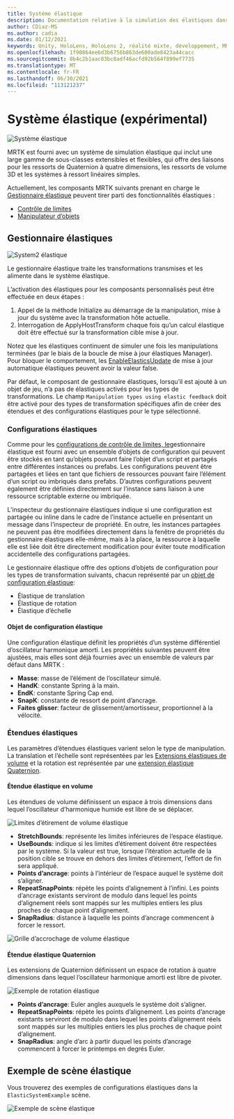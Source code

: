```yaml
---
title: Système élastique
description: Documentation relative à la simulation des élastiques dans MRTK
author: CDiaz-MS
ms.author: cadia
ms.date: 01/12/2021
keywords: Unity, HoloLens, HoloLens 2, réalité mixte, développement, MRTK, ElasticsSystem,
ms.openlocfilehash: 1f90864ee6d3b6756b863de600ade8423a44cacc
ms.sourcegitcommit: 8b4c2b1aac83bc8adf46acfd92b564f899ef7735
ms.translationtype: MT
ms.contentlocale: fr-FR
ms.lasthandoff: 06/30/2021
ms.locfileid: "113121237"
---
```

# <a name="elastic-system-experimental"></a>Système élastique (expérimental)

![Système élastique](../images/elastics/Elastics_Main1.gif)

MRTK est fourni avec un système de simulation élastique qui inclut une large gamme de sous-classes extensibles et flexibles, qui offre des liaisons pour les ressorts de Quaternion à quatre dimensions, les ressorts de volume 3D et les systèmes à ressort linéaires simples.

Actuellement, les composants MRTK suivants prenant en charge le [Gestionnaire élastique](xref:Microsoft.MixedReality.Toolkit.Experimental.Physics.ElasticsManager) peuvent tirer parti des fonctionnalités élastiques :

- [Contrôle de limites](../ux-building-blocks/bounds-control.md)
- [Manipulateur d’objets](../ux-building-blocks/object-manipulator.md)

## <a name="elastics-manager"></a>Gestionnaire élastiques

![System2 élastique](../images/elastics/Elastics_Main.gif)

Le gestionnaire élastique traite les transformations transmises et les alimente dans le système élastique.

L’activation des élastiques pour les composants personnalisés peut être effectuée en deux étapes :

1. Appel de la méthode Initialize au démarrage de la manipulation, mise à jour du système avec la transformation hôte actuelle.
1. Interrogation de ApplyHostTransform chaque fois qu’un calcul élastique doit être effectué sur la transformation cible mise à jour.

Notez que les élastiques continuent de simuler une fois les manipulations terminées (par le biais de la boucle de mise à jour élastiques Manager). Pour bloquer le comportement, les [EnableElasticsUpdate](xref:Microsoft.MixedReality.Toolkit.Experimental.Physics.ElasticsManager.EnableElasticsUpdate) de mise à jour automatique élastiques peuvent avoir la valeur false.

Par défaut, le composant de gestionnaire élastiques, lorsqu’il est ajouté à un objet de jeu, n’a pas de élastiques activés pour les types de transformations.
Le champ `Manipulation types using elastic feedback` doit être activé pour des types de transformation spécifiques afin de créer des étendues et des configurations élastiques pour le type sélectionné.

### <a name="elastics-configurations"></a>Configurations élastiques

Comme pour les [configurations de contrôle de limites, le](../ux-building-blocks/bounds-control.md#configuration-objects)gestionnaire élastique est fourni avec un ensemble d’objets de configuration qui peuvent être stockés en tant qu’objets pouvant faire l’objet d’un script et partagés entre différentes instances ou prefabs. Les configurations peuvent être partagées et liées en tant que fichiers de ressources pouvant faire l’élément d’un script ou imbriqués dans prefabs. D’autres configurations peuvent également être définies directement sur l’instance sans liaison à une ressource scriptable externe ou imbriquée.

L’inspecteur du gestionnaire élastiques indique si une configuration est partagée ou inline dans le cadre de l’instance actuelle en présentant un message dans l’inspecteur de propriété. En outre, les instances partagées ne peuvent pas être modifiées directement dans la fenêtre de propriétés du gestionnaire élastiques elle-même, mais à la place, la ressource à laquelle elle est liée doit être directement modification pour éviter toute modification accidentelle des configurations partagées.

Le gestionnaire élastique offre des options d’objets de configuration pour les types de transformation suivants, chacun représenté par un [objet de configuration élastique](#elastic-configuration-object):

- Élastique de translation
- Élastique de rotation
- Élastique d’échelle

#### <a name="elastic-configuration-object"></a>Objet de configuration élastique

Une configuration élastique définit les propriétés d’un système différentiel d’oscillateur harmonique amorti.
Les propriétés suivantes peuvent être ajustées, mais elles sont déjà fournies avec un ensemble de valeurs par défaut dans MRTK :

- **Masse**: masse de l’élément de l’oscillateur simulé.
- **HandK**: constante Spring à la main.
- **EndK**: constante Spring Cap end.
- **SnapK**: constante de ressort de point d’ancrage.
- **Faites glisser**: facteur de glissement/amortisseur, proportionnel à la vélocité.

### <a name="elastics-extents"></a>Étendues élastiques

Les paramètres d’étendues élastiques varient selon le type de manipulation. La translation et l’échelle sont représentées par les [Extensions élastiques de volume](#volume-elastic-extent) et la rotation est représentée par une [extension élastique Quaternion](#quaternion-elastic-extent).

#### <a name="volume-elastic-extent"></a>Étendue élastique en volume

Les étendues de volume définissent un espace à trois dimensions dans lequel l’oscillateur d’harmonique humide est libre de se déplacer.

![Limites d’étirement de volume élastique](../images/elastics/Elastics_Volume_Bounds.gif)

- **StretchBounds**: représente les limites inférieures de l’espace élastique.
- **UseBounds**: indique si les limites d’étirement doivent être respectées par le système. Si la valeur est true, lorsque l’itération actuelle de la position cible se trouve en dehors des limites d’étirement, l’effort de fin sera appliqué.
- **Points d’ancrage**: points à l’intérieur de l’espace auquel le système doit s’aligner.
- **RepeatSnapPoints**: répète les points d’alignement à l’infini. Les points d’ancrage existants serviront de modulo dans lequel les points d’alignement réels sont mappés sur les multiples entiers les plus proches de chaque point d’alignement.
- **SnapRadius**: distance à laquelle les points d’ancrage commencent à forcer le ressort.

![Grille d’accrochage de volume élastique](../images/elastics/Elastics_Volume_Snap.gif)

#### <a name="quaternion-elastic-extent"></a>Étendue élastique Quaternion

Les extensions de Quaternion définissent un espace de rotation à quatre dimensions dans lequel l’oscillateur harmonique amorti est libre de pivoter.

![Exemple de rotation élastique](../images/elastics/Elastics_Rotation.gif)

- **Points d’ancrage**: Euler angles auxquels le système doit s’aligner.
- **RepeatSnapPoints**: répète les points d’alignement. Les points d’ancrage existants serviront de modulo dans lequel les points d’alignement réels sont mappés sur les multiples entiers les plus proches de chaque point d’alignement.
- **SnapRadius**: angle d’arc à partir duquel les points d’ancrage commencent à forcer le printemps en degrés Euler.

## <a name="elastics-example-scene"></a>Exemple de scène élastique

Vous trouverez des exemples de configurations élastiques dans la `ElasticSystemExample` scène.

![Exemple de scène élastique](../images/elastics/Elastics_Example_Scene.png)
